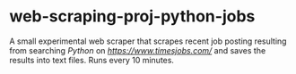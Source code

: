# web-scraping-proj-python-jobs
A small experimental web scraper that scrapes recent job posting resulting from searching *Python* on _https://www.timesjobs.com/_ and saves the results into text files. Runs every 10 minutes.
